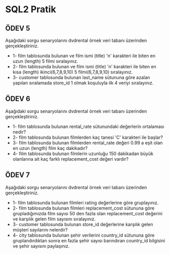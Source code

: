 # SQL2 Pratik

## ÖDEV 5

Aşağıdaki sorgu senaryolarını dvdrental örnek veri tabanı üzerinden gerçekleştiriniz.

* 1- film tablosunda bulunan ve film ismi (title) 'n' karakteri ile biten en uzun (length) 5 filmi sıralayınız.
* 2- film tablosunda bulunan ve film ismi (title) 'n' karakteri ile biten en kısa (length) ikinci(6,7,8,9,10) 5 filmi(6,7,8,9,10) sıralayınız.
* 3- customer tablosunda bulunan last_name sütununa göre azalan yapılan sıralamada store_id 1 olmak koşuluyla ilk 4 veriyi sıralayınız.


## ÖDEV 6

Aşağıdaki sorgu senaryolarını dvdrental örnek veri tabanı üzerinden gerçekleştiriniz.

* 1- film tablosunda bulunan rental_rate sütunundaki değerlerin ortalaması nedir?
* 2- film tablosunda bulunan filmlerden kaç tanesi 'C' karakteri ile başlar?
* 3- film tablosunda bulunan filmlerden rental_rate değeri 0.99 a eşit olan en uzun (length) film kaç dakikadır?
* 4- film tablosunda bulunan filmlerin uzunluğu 150 dakikadan büyük olanlarına ait kaç farklı replacement_cost değeri vardır?


## ÖDEV 7

Aşağıdaki sorgu senaryolarını dvdrental örnek veri tabanı üzerinden gerçekleştiriniz.

* 1- film tablosunda bulunan filmleri rating değerlerine göre gruplayınız.
* 2- film tablosunda bulunan filmleri replacement_cost sütununa göre grupladığımızda film sayısı 50 den fazla olan replacement_cost değerini ve karşılık gelen film sayısını sıralayınız.
* 3- customer tablosunda bulunan store_id değerlerine karşılık gelen müşteri sayılarını nelerdir?
* 4- city tablosunda bulunan şehir verilerini country_id sütununa göre gruplandırdıktan sonra en fazla şehir sayısı barındıran country_id bilgisini ve şehir sayısını paylaşınız.
